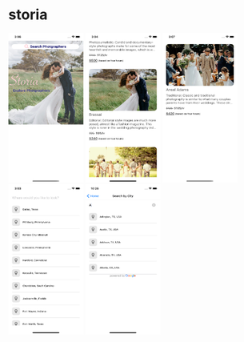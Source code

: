 # storia

<img flex-direction='row' src="1.png" width='150' height='300' alt="phone 1"> <img flex-direction='row' src="2.png" width='150' height='300' alt="phone 1"> <img flex-direction='row' src="3.png" width='150' height='300' alt="phone 1"> <img flex-direction='row' src="4.png" width='150' height='300' alt="phone 1"> <img flex-direction='row' src="5.png" width='150' height='300' alt="phone 1">